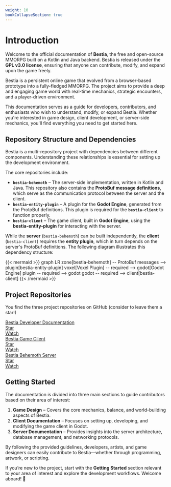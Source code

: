 ```yaml
---
weight: 10
bookCollapseSection: true
---
```


# Introduction

Welcome to the official documentation of **Bestia**, the free and open-source MMORPG built on a Kotlin and Java backend. Bestia is released under the **GPL v3.0 license**, ensuring that anyone can contribute, modify, and expand upon the game freely.

Bestia is a persistent online game that evolved from a browser-based prototype into a fully-fledged MMORPG. The project aims to provide a deep and engaging game world with real-time mechanics, strategic encounters, and a player-driven environment.

This documentation serves as a guide for developers, contributors, and enthusiasts who wish to understand, modify, or expand Bestia. Whether you're interested in game design, client development, or server-side mechanics, you'll find everything you need to get started here.

## Repository Structure and Dependencies

Bestia is a multi-repository project with dependencies between different components. Understanding these relationships is essential for setting up the development environment.

The core repositories include:

- **`bestia-behemoth`** – The server-side implementation, written in Kotlin and Java. This repository also contains the **ProtoBuf message definitions**, which serve as the communication protocol between the server and the client.
- **`bestia-entity-plugin`** – A plugin for the **Godot Engine**, generated from the ProtoBuf definitions. This plugin is required for the **`bestia-client`** to function properly.
- **`bestia-client`** – The game client, built in **Godot Engine**, using the **bestia-entity-plugin** for interacting with the server.

While the **server** (`bestia-behemoth`) can be built independently, the **client** (`bestia-client`) requires the **entity plugin**, which in turn depends on the server's ProtoBuf definitions. The following diagram illustrates this dependency structure:

{{< mermaid >}}
graph LR
  zone[bestia-behemoth] -- ProtoBuf messages --> plugin[bestia-entity-plugin]
  voxel[Voxel Plugin] -- required --> godot[Godot Engine]
  plugin -- required --> godot
  godot -- required --> client[bestia-client]
{{< /mermaid >}}


## Project Repositories

You find the three project repositories on GitHub (consider to leave them a star!)

<div class="table">
  <div class="row">
    <div class="cell">
      <a href="https://github.com/tfelix/bestia-docs">Bestia Developer Documentation</a>
    </div>
    <div class="cell">
      <a class="github-button" href="https://github.com/tfelix/bestia-docs" data-icon="octicon-star" data-size="large" data-show-count="true" aria-label="Star tfelix/bestia-docs on GitHub">Star</a>
    </div>
    <div class="cell">
      <a class="github-button" href="https://github.com/tfelix/bestia-client/subscription" data-icon="octicon-eye" data-size="large" data-show-count="true" aria-label="Watch tfelix/bestia-client on GitHub">Watch</a>
    </div>
  </div>
  <div class="row">
    <div class="cell">
      <a href="https://github.com/tfelix/bestia-client">Bestia Game Client</a>
    </div>
    <div class="cell">
      <a class="github-button" href="https://github.com/tfelix/bestia-client" data-icon="octicon-star" data-size="large" data-show-count="true" aria-label="Star tfelix/bestia-client on GitHub">Star</a>
    </div>
    <div class="cell">
      <a class="github-button" href="https://github.com/tfelix/bestia-client/subscription" data-icon="octicon-eye" data-size="large" data-show-count="true" aria-label="Watch tfelix/bestia-client on GitHub">Watch</a>
    </div>
  </div>
  <div class="row">
    <div class="cell"><a href="https://github.com/tfelix/bestia-behemoth">Bestia Behemoth Server</a></div>
    <div class="cell"><a class="github-button" href="https://github.com/tfelix/bestia-behemoth" data-icon="octicon-star" data-size="large" data-show-count="true" aria-label="Star tfelix/bestia-behemoth on GitHub">Star</a></div>
    <div class="cell"><a class="github-button" href="https://github.com/tfelix/bestia-behemoth/subscription" data-icon="octicon-eye" data-size="large" data-show-count="true" aria-label="Watch tfelix/bestia-behemoth on GitHub">Watch</a>
    </div>
  </div>
</div>

## Getting Started

The documentation is divided into three main sections to guide contributors based on their area of interest:

1. **Game Design** – Covers the core mechanics, balance, and world-building aspects of Bestia.
2. **Client Documentation** – Focuses on setting up, developing, and modifying the game client in Godot.
3. **Server Documentation** – Provides insights into the server architecture, database management, and networking protocols.

By following the provided guidelines, developers, artists, and game designers can easily contribute to Bestia—whether through programming, artwork, or scripting.

If you’re new to the project, start with the **Getting Started** section relevant to your area of interest and explore the development workflows. Welcome aboard! 🚀

<script async defer src="https://buttons.github.io/buttons.js"></script>
